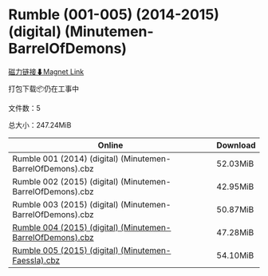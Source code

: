 # Rumble (001-005) (2014-2015) (digital) (Minutemen-BarrelOfDemons)

[磁力链接⬇Magnet Link](magnet:?xt=urn:btih:bb5f0834e1c0594461546d4a3a15a0685d3f5b60&dn=Rumble%20%28001-005%29%20%282014-2015%29%20%28digital%29%20%28Minutemen-BarrelOfDemons%29)

打包下载📦仍在工事中

文件数：5

总大小：247.24MiB

Online | Download
--- | ---
Rumble 001 (2014) (digital) (Minutemen-BarrelOfDemons).cbz | 52.03MiB
Rumble 002 (2015) (digital) (Minutemen-BarrelOfDemons).cbz | 42.95MiB
Rumble 003 (2015) (digital) (Minutemen-BarrelOfDemons).cbz | 50.87MiB
[Rumble 004 (2015) (digital) (Minutemen-BarrelOfDemons).cbz](https://github.com/alicewish/markdown/blob/master/comic/Rumble-004-2015-digital-Minutemen-BarrelOfDemons-cbz.md) | 47.28MiB
[Rumble 005 (2015) (digital) (Minutemen-Faessla).cbz](https://github.com/alicewish/markdown/blob/master/comic/Rumble-005-2015-digital-Minutemen-Faessla-cbz.md) | 54.10MiB